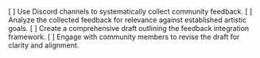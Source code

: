[ ] Use Discord channels to systematically collect community feedback.
[ ] Analyze the collected feedback for relevance against established artistic goals.
[ ] Create a comprehensive draft outlining the feedback integration framework.
[ ] Engage with community members to revise the draft for clarity and alignment.